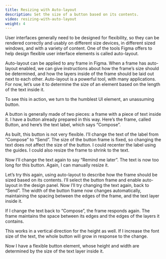 ```yaml
---
title: Resizing with Auto-layout
description: Set the size of a button based on its contents.
video: resizing-with-auto-layout
weight: 4
---
```


User interfaces generally need to be designed for flexibility, so they can be rendered correctly and usably on different size devices, in different sized windows, and with a variety of content. One of the tools Figma offers to help design flexible user interface elements is called auto-layout.

Auto-layout can be applied to any frame in Figma. When a frame has auto-layout enabled, we can give instructions about how the frame’s size should be determined, and how the layers inside of the frame should be laid out next to each other. Auto-layout is a powerful tool, with many applications. For now, let’s use it to determine the size of an element based on the length of the text inside it.

To see this in action, we turn to the humblest UI element, an unassuming button.

A button is generally made of two pieces: a frame with a piece of text inside it. I have a button already prepared in this way. Here’s the frame, called Button, and here’s the text label, which says “Compose”.

As built, this button is not very flexible. I’ll change the text of the label from “Compose” to “Send”. The size of the button frame is fixed, so changing the text does not affect the size of the button. I could recenter the label using the guides. I could also resize the frame to shrink to the text.

Now I’ll change the text again to say “Remind me later”. The text is now too long for this button. Again, I can manually resize it.

Let’s try this again, using auto-layout to describe how the frame should be sized based on its contents. I’ll select the button frame and enable auto-layout in the design panel. Now I’ll try changing the text again, back to “Send”. The width of the button frame now changes automatically, maintaining the spacing between the edges of the frame, and the text layer inside it.

If I change the text back to “Compose”, the frame responds again. The frame maintains the space between its edges and the edges of the layers it contains.

This works in a vertical direction for the height as well. If I increase the font size of the text, the whole button will grow in response to the change.

Now I have a flexible button element, whose height and width are determined by the size of the text layer inside it.
